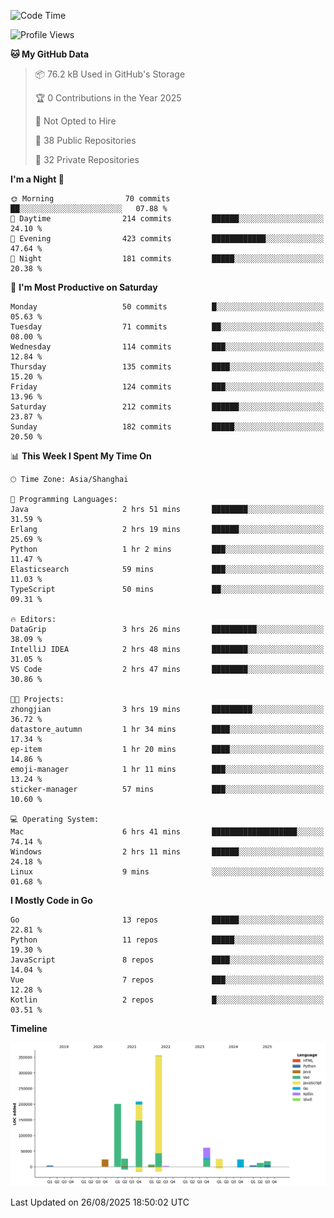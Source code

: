 <!--START_SECTION:waka-->
![Code Time](http://img.shields.io/badge/Code%20Time-4%2C390%20hrs%2049%20mins-blue)

![Profile Views](http://img.shields.io/badge/Profile%20Views-0-blue)

**🐱 My GitHub Data** 

> 📦 76.2 kB Used in GitHub's Storage 
 > 
> 🏆 0 Contributions in the Year 2025
 > 
> 🚫 Not Opted to Hire
 > 
> 📜 38 Public Repositories 
 > 
> 🔑 32 Private Repositories 
 > 
**I'm a Night 🦉** 

```text
🌞 Morning                70 commits          ██░░░░░░░░░░░░░░░░░░░░░░░   07.88 % 
🌆 Daytime                214 commits         ██████░░░░░░░░░░░░░░░░░░░   24.10 % 
🌃 Evening                423 commits         ████████████░░░░░░░░░░░░░   47.64 % 
🌙 Night                  181 commits         █████░░░░░░░░░░░░░░░░░░░░   20.38 % 
```
📅 **I'm Most Productive on Saturday** 

```text
Monday                   50 commits          █░░░░░░░░░░░░░░░░░░░░░░░░   05.63 % 
Tuesday                  71 commits          ██░░░░░░░░░░░░░░░░░░░░░░░   08.00 % 
Wednesday                114 commits         ███░░░░░░░░░░░░░░░░░░░░░░   12.84 % 
Thursday                 135 commits         ████░░░░░░░░░░░░░░░░░░░░░   15.20 % 
Friday                   124 commits         ███░░░░░░░░░░░░░░░░░░░░░░   13.96 % 
Saturday                 212 commits         ██████░░░░░░░░░░░░░░░░░░░   23.87 % 
Sunday                   182 commits         █████░░░░░░░░░░░░░░░░░░░░   20.50 % 
```


📊 **This Week I Spent My Time On** 

```text
🕑︎ Time Zone: Asia/Shanghai

💬 Programming Languages: 
Java                     2 hrs 51 mins       ████████░░░░░░░░░░░░░░░░░   31.59 % 
Erlang                   2 hrs 19 mins       ██████░░░░░░░░░░░░░░░░░░░   25.69 % 
Python                   1 hr 2 mins         ███░░░░░░░░░░░░░░░░░░░░░░   11.47 % 
Elasticsearch            59 mins             ███░░░░░░░░░░░░░░░░░░░░░░   11.03 % 
TypeScript               50 mins             ██░░░░░░░░░░░░░░░░░░░░░░░   09.31 % 

🔥 Editors: 
DataGrip                 3 hrs 26 mins       ██████████░░░░░░░░░░░░░░░   38.09 % 
IntelliJ IDEA            2 hrs 48 mins       ████████░░░░░░░░░░░░░░░░░   31.05 % 
VS Code                  2 hrs 47 mins       ████████░░░░░░░░░░░░░░░░░   30.86 % 

🐱‍💻 Projects: 
zhongjian                3 hrs 19 mins       █████████░░░░░░░░░░░░░░░░   36.72 % 
datastore_autumn         1 hr 34 mins        ████░░░░░░░░░░░░░░░░░░░░░   17.34 % 
ep-item                  1 hr 20 mins        ████░░░░░░░░░░░░░░░░░░░░░   14.86 % 
emoji-manager            1 hr 11 mins        ███░░░░░░░░░░░░░░░░░░░░░░   13.24 % 
sticker-manager          57 mins             ███░░░░░░░░░░░░░░░░░░░░░░   10.60 % 

💻 Operating System: 
Mac                      6 hrs 41 mins       ███████████████████░░░░░░   74.14 % 
Windows                  2 hrs 11 mins       ██████░░░░░░░░░░░░░░░░░░░   24.18 % 
Linux                    9 mins              ░░░░░░░░░░░░░░░░░░░░░░░░░   01.68 % 
```

**I Mostly Code in Go** 

```text
Go                       13 repos            ██████░░░░░░░░░░░░░░░░░░░   22.81 % 
Python                   11 repos            █████░░░░░░░░░░░░░░░░░░░░   19.30 % 
JavaScript               8 repos             ████░░░░░░░░░░░░░░░░░░░░░   14.04 % 
Vue                      7 repos             ███░░░░░░░░░░░░░░░░░░░░░░   12.28 % 
Kotlin                   2 repos             █░░░░░░░░░░░░░░░░░░░░░░░░   03.51 % 
```



**Timeline**

![Lines of Code chart](https://raw.githubusercontent.com/youtiaoguagua/youtiaoguagua/master/assets/bar_graph.png)


 Last Updated on 26/08/2025 18:50:02 UTC
<!--END_SECTION:waka-->